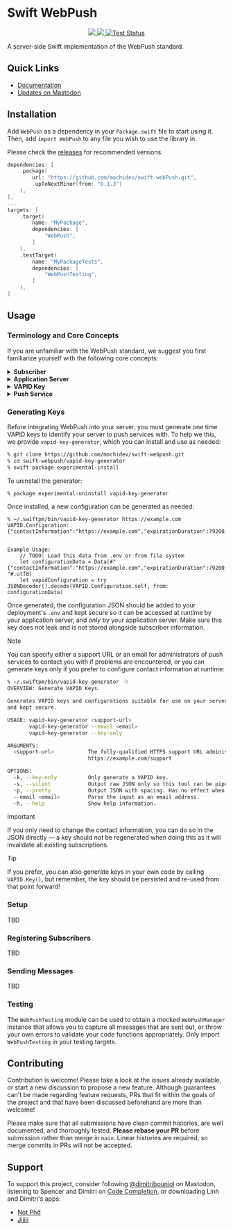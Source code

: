 # Swift WebPush

<p align="center">
    <a href="https://swiftpackageindex.com/mochidev/swift-webpush">
        <img src="https://img.shields.io/endpoint?url=https%3A%2F%2Fswiftpackageindex.com%2Fapi%2Fpackages%2Fmochidev%2Fswift-webpush%2Fbadge%3Ftype%3Dswift-versions" />
    </a>
    <a href="https://swiftpackageindex.com/mochidev/swift-webpush">
        <img src="https://img.shields.io/endpoint?url=https%3A%2F%2Fswiftpackageindex.com%2Fapi%2Fpackages%2Fmochidev%2Fswift-webpush%2Fbadge%3Ftype%3Dplatforms" />
    </a>
    <a href="https://github.com/mochidev/swift-webpush/actions?query=workflow%3A%22Test+WebPush%22">
        <img src="https://github.com/mochidev/swift-webpush/workflows/Test%20WebPush/badge.svg" alt="Test Status" />
    </a>
</p>

A server-side Swift implementation of the WebPush standard.

## Quick Links

- [Documentation](https://swiftpackageindex.com/mochidev/swift-webpush/documentation)
- [Updates on Mastodon](https://mastodon.social/tags/SwiftWebPush)

## Installation

Add `WebPush` as a dependency in your `Package.swift` file to start using it. Then, add `import WebPush` to any file you wish to use the library in.

Please check the [releases](https://github.com/mochidev/swift-webpush/releases) for recommended versions.

```swift
dependencies: [
    .package(
        url: "https://github.com/mochidev/swift-webPush.git", 
        .upToNextMinor(from: "0.1.3")
    ),
],
...
targets: [
    .target(
        name: "MyPackage",
        dependencies: [
            "WebPush",
        ]
    ),
    .testTarget(
        name: "MyPackageTests",
        dependencies: [
            "WebPushTesting",
        ]
    ),
]
```

## Usage

### Terminology and Core Concepts

If you are unfamiliar with the WebPush standard, we suggest you first familiarize yourself with the following core concepts:

<details>
<summary><strong>Subscriber</strong></summary>

A **Subscriber** represents a device that has opted in to receive push messages from your service. 

> [!IMPORTANT]
> A subscriber should not be conflated with a user — a single user may be logged in on multiple devices, while a subscriber may be shared by multiple users on a single device. It is up to you to manage this complexity and ensure user information remains secure across session boundaries by registering, unregistering, and updating the subscriber when a user logs in or out.

</details>

<details>
<summary><strong>Application Server</strong></summary>

The **Application Server** is a server you run to manage subscriptions and send push notifications. The actual servers that perform these roles may be different, but they must all use the same VAPID keys to function correctly.

> [!CAUTION]
> Using a VAPID key that wasn't registered with a subscription <strong>will</strong> result in push messages failing to reach their subscribers.

</details>

<details>
<summary><strong>VAPID Key</strong></summary>

**VAPID**, or _Voluntary Application Server Identification_, describes a standard for letting your application server introduce itself at time of subscription registration so that the subscription returned back to you may only be used by your service, and can't be shared with other unrelated services.

This is made possible by generating a VAPID key pair to represent your server with. At time of registration, the public key is shared with the browser, and the subscription that is returned is locked to this key. When sending a push message, the private key is used to identify your application server to the push service so that it knows who you are before forwarding messages to subscribers.

> [!CAUTION]
> It is important to note that you should strive to use the same key for as long as possible for a given subscriber — you won't be able to send messages to existing subscribers if you ever regenerate this key, so keep it secure!

</details>

<details>
<summary><strong>Push Service</strong></summary>

A **Push Service** is run by browsers to coordinate delivery of messages to subscribers on your behalf.

</details>

### Generating Keys

Before integrating WebPush into your server, you must generate one time VAPID keys to identify your server to push services with. To help we this, we provide `vapid-key-generator`, which you can install and use as needed:
```zsh
% git clone https://github.com/mochidev/swift-webpush.git
% cd swift-webpush/vapid-key-generator
% swift package experimental-install
```

To uninstall the generator:
```zsh
% package experimental-uninstall vapid-key-generator
```

Once installed, a new configuration can be generated as needed:
```
% ~/.swiftpm/bin/vapid-key-generator https://example.com
VAPID.Configuration: {"contactInformation":"https://example.com","expirationDuration":79200,"primaryKey":"6PSSAJiMj7uOvtE4ymNo5GWcZbT226c5KlV6c+8fx5g=","validityDuration":72000}


Example Usage:
    // TODO: Load this data from .env or from file system
    let configurationData = Data(#" {"contactInformation":"https://example.com","expirationDuration":79200,"primaryKey":"6PSSAJiMj7uOvtE4ymNo5GWcZbT226c5KlV6c+8fx5g=","validityDuration":72000} "#.utf8)
    let vapidConfiguration = try JSONDecoder().decode(VAPID.Configuration.self, from: configurationData)
```

Once generated, the configuration JSON should be added to your deployment's `.env` and kept secure so it can be accessed at runtime by your application server, and _only_ by your application server. Make sure this key does not leak and is not stored alongside subscriber information.

> [!NOTE]
> You can specify either a support URL or an email for administrators of push services to contact you with if problems are encountered, or you can generate keys only if you prefer to configure contact information at runtime:

```zsh
% ~/.swiftpm/bin/vapid-key-generator -h
OVERVIEW: Generate VAPID Keys.

Generates VAPID keys and configurations suitable for use on your server. Keys should generally only be generated once
and kept secure.

USAGE: vapid-key-generator <support-url>
       vapid-key-generator --email <email>
       vapid-key-generator --key-only

ARGUMENTS:
  <support-url>           The fully-qualified HTTPS support URL administrators of push services may contact you at:
                          https://example.com/support

OPTIONS:
  -k, --key-only          Only generate a VAPID key.
  -s, --silent            Output raw JSON only so this tool can be piped with others in scripts.
  -p, --pretty            Output JSON with spacing. Has no effect when generating keys only.
  --email <email>         Parse the input as an email address.
  -h, --help              Show help information.
```

> [!IMPORTANT]
> If you only need to change the contact information, you can do so in the JSON directly — a key should _not_ be regenerated when doing this as it will invalidate all existing subscriptions.

> [!TIP]
> If you prefer, you can also generate keys in your own code by calling `VAPID.Key()`, but remember, the key should be persisted and re-used from that point forward!

### Setup

TBD

### Registering Subscribers

TBD

### Sending Messages

TBD

### Testing

The `WebPushTesting` module can be used to obtain a mocked `WebPushManager` instance that allows you to capture all messages that are sent out, or throw your own errors to validate your code functions appropriately. Only import `WebPushTesting` in your testing targets.

## Contributing

Contribution is welcome! Please take a look at the issues already available, or start a new discussion to propose a new feature. Although guarantees can't be made regarding feature requests, PRs that fit within the goals of the project and that have been discussed beforehand are more than welcome!

Please make sure that all submissions have clean commit histories, are well documented, and thoroughly tested. **Please rebase your PR** before submission rather than merge in `main`. Linear histories are required, so merge commits in PRs will not be accepted.

## Support

To support this project, consider following [@dimitribouniol](https://mastodon.social/@dimitribouniol) on Mastodon, listening to Spencer and Dimitri on [Code Completion](https://mastodon.social/@codecompletion), or downloading Linh and Dimitri's apps:
- [Not Phở](https://notpho.app/)
- [Jiiiii](https://jiiiii.moe/)
